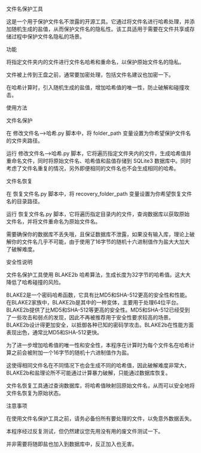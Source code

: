 文件名保护工具

这是一个用于保护文件名不泄露的开源工具。它通过将文件名进行哈希处理，并添加随机生成的盐值，从而保护文件名的隐私性。该工具适用于需要在文件共享或存储过程中保护文件名隐私的场景。

功能

将指定文件夹内的文件进行文件名哈希和重命名，以保护原始文件名的隐私。

文件被上传到王盘之前，通常要加密处理，包括文件名建议也加密一下。

在哈希计算时，引入随机生成的盐值，增加哈希值的唯一性，防止破解和碰撞攻击。

使用方法

文件名保护

在 修改文件名-->哈希.py 脚本中，将 folder_path 变量设置为你希望保护文件名的文件夹路径。

运行 修改文件名-->哈希.py 脚本，它将遍历指定文件夹内的文件，生成哈希值并重命名文件，同时将原始文件名、哈希值和盐值存储到 SQLite3 数据库中。同时考虑了文件名重复的情况，另外即便相同的文件名也不会生成相同的哈希。

文件名恢复

在 恢复文件名.py 脚本中，将 recovery_folder_path 变量设置为你希望恢复文件名的目录路径。

运行 恢复文件名.py 脚本，它将遍历指定目录内的文件，查询数据库以获取原始文件名，并将文件重命名为原始文件名。

需要确保你的数据库不丢失哦，且保证数据库不泄露，如果没有输入库，理论上破解你的文件名几乎不可能，由于使用了16字节的随机十六进制值作为盐大大加大了破解难度。

安全性说明

文件名保护工具使用 BLAKE2b 哈希算法，生成长度为32字节的哈希值。这大大降低了哈希碰撞的风险。

BLAKE2是一个密码哈希函数，它具有比MD5和SHA-512更高的安全性和性能。在BLAKE2家族中，BLAKE2b是其中的一种变体，主要用于处理64位平台。BLAKE2b提供了比MD5和SHA-512等更高的安全性。MD5和SHA-512已经受到了一些攻击和弱点的发现，因此不再被推荐用于安全性要求较高的场景。BLAKE2b设计得更加安全，以抵御各种已知的密码学攻击。BLAKE2b在性能方面表现出色，通常比MD5和SHA-512更快。

为了进一步增加哈希值的唯一性和安全性，本程序在计算时为每个文件名在哈希计算之前会被附加一个16字节的随机十六进制值作为盐。

这使得相同文件名在不同情况下也会生成不同的哈希值，因此破解难度非常大，BLAKE2b和盐理论所不可能通过计算暴力破解，只能通过数据库恢复。

文件名恢复工具通过查询数据库，将哈希值映射回原始文件名，从而可以安全地将文件名恢复为原始状态。

注意事项

在使用文件名保护工具之前，请务必备份所有要处理的文件，以免意外数据丢失。

本程序经过反复测试，但仍然建议您先用没有用的废文件测试一下。

并非需要将随即盐也加入到数据库中，反正加入也无害。

